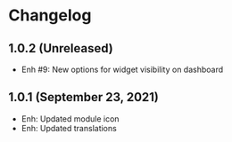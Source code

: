Changelog
=========

1.0.2  (Unreleased)
----------------------------
- Enh #9: New options for widget visibility on dashboard

1.0.1  (September 23, 2021)
----------------------------
- Enh: Updated module icon
- Enh: Updated translations
